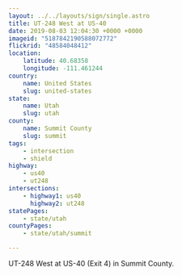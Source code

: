 ```yaml
---
layout: ../../layouts/sign/single.astro
title: UT-248 West at US-40
date: 2019-08-03 12:04:30 +0000 +0000
imageid: "5187842190588072772"
flickrid: "48584048412"
location:
    latitude: 40.68358
    longitude: -111.461244
country:
    name: United States
    slug: united-states
state:
    name: Utah
    slug: utah
county:
    name: Summit County
    slug: summit
tags:
    - intersection
    - shield
highway:
    - us40
    - ut248
intersections:
    - highway1: us40
      highway2: ut248
statePages:
    - state/utah
countyPages:
    - state/utah/summit

---
```

UT-248 West at US-40 (Exit 4) in Summit County.